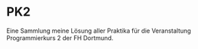 # PK2
Eine Sammlung meine Lösung aller Praktika für die Veranstaltung Programmierkurs 2 der FH Dortmund.
